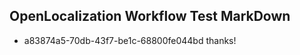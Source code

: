 ## OpenLocalization Workflow Test MarkDown
* a83874a5-70db-43f7-be1c-68800fe044bd thanks!

<!--HONumber=Sep16_HO1-->


